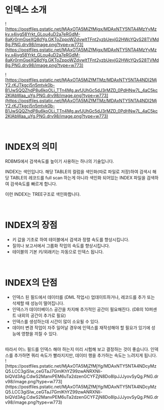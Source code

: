 # 인덱스 소개

![https://postfiles.pstatic.net/MjAxOTA5MjZfMjgx/MDAxNTY5NTA4MzYyMzky.x4ivg58Yrkt_GLou4uD2a7eRGdM-8aKr0rmGseXQ8dYg.GKToZppoWZdywltTFnt2yzbUevjG2HWcYQvS28TVMd8g.PNG.drv98/image.png?type=w773](https://postfiles.pstatic.net/MjAxOTA5MjZfMjgx/MDAxNTY5NTA4MzYyMzky.x4ivg58Yrkt_GLou4uD2a7eRGdM-8aKr0rmGseXQ8dYg.GKToZppoWZdywltTFnt2yzbUevjG2HWcYQvS28TVMd8g.PNG.drv98/image.png?type=w773)

![https://postfiles.pstatic.net/MjAxOTA5MjZfMTMz/MDAxNTY5NTA4NDI2MjY2.rKJTkgcj5n5mtvk0b-B1JwSQQZhdP8u6koOLj_TTn4Mg.avfJUhGc5dJ3rMZD_0PdHNw7L_4aC5kc2KlAbWaa_uYg.PNG.drv98/image.png?type=w773](https://postfiles.pstatic.net/MjAxOTA5MjZfMTMz/MDAxNTY5NTA4NDI2MjY2.rKJTkgcj5n5mtvk0b-B1JwSQQZhdP8u6koOLj_TTn4Mg.avfJUhGc5dJ3rMZD_0PdHNw7L_4aC5kc2KlAbWaa_uYg.PNG.drv98/image.png?type=w773)

<br>

# **INDEX의 의미**

RDBMS에서 검색속도를 높이기 사용하는 하나의 기술입니다.

INDEX는 색인입니다. 해당 TABLE의 컬럼을 색인화(따로 파일로 저장)하여 검색시 해당 TABLE의 레코드를 full scan 하는게 아니라 색인화 되어있는 INDEX 파일을 검색하여 검색속도를 빠르게 합니다.

이런 INDEX는 TREE구조로 색인화합니다.

<br>

# **INDEX의 장점**

- 키 값을 기초로 하여 테이블에서 검색과 정렬 속도를 향상시킵니다.
- 질의나 보고서에서 그룹화 작업의 속도를 향상시킵니다.
- 테이블의 기본 키/외래키는 자동으로 인덱스 됩니다.

<br>

# **INDEX의 단점**

- 인덱스 된 필드에서 데이터를 (DML 작업시) 업데이트하거나, 레코드를 추가 또는 삭제할 때 성능이 떨어집니다.
- 인덱스가 데이터베이스 공간을 차지해 추가적인 공간이 필요해진다. (DB의 10퍼센트 내외의 공간이 추가로 필요)
- 인덱스를 생성하는데 시간이 많이 소요될 수 있다.
- 데이터 변경 작업이 자주 일어날 경우에 인덱스를 재작성해야 할 필요가 있기에 성능에 영향을 끼칠 수 있다.

<br>
따라서 어느 필드를 인덱스 해야 하는지 미리 시험해 보고 결정하는 것이 좋습니다. 인덱스를 추가하면 쿼리 속도가  빨라지지만, 데이터 행을 추가하는 속도는  느려지게 됩니다.
<br>
![https://postfiles.pstatic.net/MjAxOTA5MjZfMjYg/MDAxNTY5NTA4NDcyMzQ5.LCC3giSlw_ceGTaJ7GmlKhYZ99zwANRXNli-biQVd3Ag.CdwS2ManvPEM6uTa2dzenGCYFZjN8Do8IpJJJyovSyQg.PNG.drv98/image.png?type=w773](https://postfiles.pstatic.net/MjAxOTA5MjZfMjYg/MDAxNTY5NTA4NDcyMzQ5.LCC3giSlw_ceGTaJ7GmlKhYZ99zwANRXNli-biQVd3Ag.CdwS2ManvPEM6uTa2dzenGCYFZjN8Do8IpJJJyovSyQg.PNG.drv98/image.png?type=w773)
